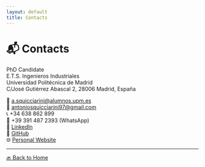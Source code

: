 ```yaml
---
layout: default
title: Contacts
---
```


# 📬 Contacts

PhD Candidate  
E.T.S. Ingenieros Industriales  
Universidad Politécnica de Madrid  
C/José Gutiérrez Abascal 2, 28006 Madrid, España  

📧 [a.squicciarini@alumnos.upm.es](mailto:a.squicciarini@alumnos.upm.es)  
📧 [antoniosquicciarini97@gmail.com](mailto:antoniosquicciarini97@gmail.com)  
📞 +34 638 862 899  
📱 +39 391 487 2393 (WhatsApp)  
🔗 [LinkedIn](https://www.linkedin.com/in/antonio-squicciarini)  
🐙 [GitHub](https://github.com/antosquicciarini)  
🌐 [Personal Website](https://antosquicciarini.github.io)

---

[🔙 Back to Home](./)

